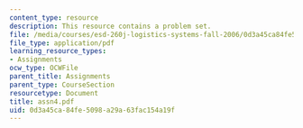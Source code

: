 ```yaml
---
content_type: resource
description: This resource contains a problem set.
file: /media/courses/esd-260j-logistics-systems-fall-2006/0d3a45ca84fe5098a29a63fac154a19f_assn4.pdf
file_type: application/pdf
learning_resource_types:
- Assignments
ocw_type: OCWFile
parent_title: Assignments
parent_type: CourseSection
resourcetype: Document
title: assn4.pdf
uid: 0d3a45ca-84fe-5098-a29a-63fac154a19f
---
```


